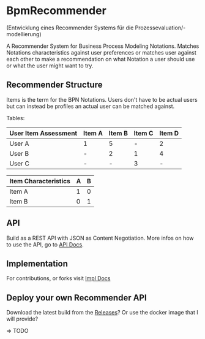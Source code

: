# BpmRecommender

(Entwicklung eines Recommender Systems für die Prozessevaluation/-modellierung)

A Recommender System for Business Process Modeling Notations. Matches Notations characteristics against user preferences
or matches user against each other to make a recommendation on what Notation a user should use or what the user might
want to try.

## Recommender Structure

Items is the term for the BPN Notations. Users don't have to be actual users but can instead be profiles an actual user
can be matched against.

Tables:

| User Item Assessment | Item A | Item B | Item C | Item D |
|----------------------|--------|--------|--------|--------|
| User A               | 1      | 5      | -      | 2      |
| User B               | -      | 2      | 1      | 4      |
| User C               | -      | -      | 3      | -      |

| Item Characteristics | A   | B   |
|----------------------|-----|-----|
| Item A               | 1   | 0   |
| Item B               | 0   | 1   |

## API

Build as a REST API with JSON as Content Negotiation.
More infos on how to use the API, go to [API Docs](./docs/api/Home.md).

## Implementation

For contributions, or forks visit [Impl Docs](./docs/api/Home.md)

## Deploy your own Recommender API

Download the latest build from the [Releases](https://github.com/12rcu/BpmRecommender/releases)?
Or use the docker image that I will provide?

=> TODO